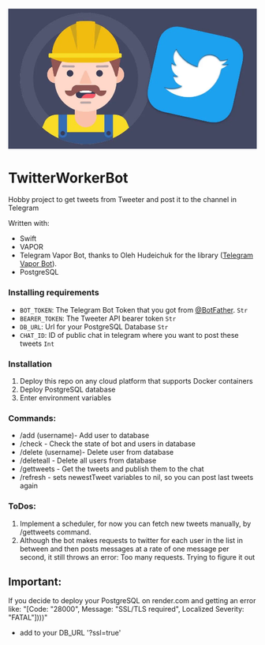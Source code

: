 ![Twitter Worker Telegram Bot](img/image.webp)

# TwitterWorkerBot

Hobby project to get tweets from Tweeter and post it to the channel in Telegram  

Written with:
- Swift
- VAPOR
- Telegram Vapor Bot, thanks to Oleh Hudeichuk for the library ([Telegram Vapor Bot](https://github.com/nerzh/telegram-vapor-bot)).
- PostgreSQL
 
### Installing requirements
- `BOT_TOKEN`: The Telegram Bot Token that you got from [@BotFather](https://t.me/BotFather). `Str`
- `BEARER_TOKEN`: The Tweeter API bearer token `Str`
- `DB_URL`: Url for your PostgreSQL Database `Str`
- `CHAT_ID`: ID of public chat in telegram where you want to post these tweets `Int`

### Installation
1. Deploy this repo on any cloud platform that supports Docker containers
2. Deploy PostgreSQL database
3. Enter environment variables

### Commands:
- /add (username)- Add user to database
- /check - Check the state of bot and users in database
- /delete (username)- Delete user from database
- /deleteall - Delete all users from database
- /gettweets - Get the tweets and publish them to the chat
- /refresh - sets newestTweet variables to nil, so you can post last tweets again

### ToDos:
1. Implement a scheduler, for now you can fetch new tweets manually, by /gettweets command. 
2. Although the bot makes requests to twitter for each user in the list in between and then posts messages at a rate of one message per second, it still throws an error: Too many requests. Trying to figure it out

## Important:
If you decide to deploy your PostgreSQL on render.com and getting an error like: 
"[Code: "28000", Message: "SSL/TLS required", Localized Severity: "FATAL"])))" 

- add to your DB_URL '?ssl=true'
